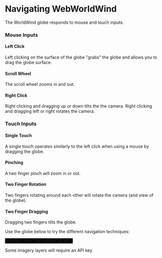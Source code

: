 <style>
    iframe {
        width: 100 vw;
        height: 700px;
    }

    #nav-demo {
        background-color: black;
        width: 100vw;
        height: 700px;
    }   
</style>
# Navigating WebWorldWind

The WorldWind globe responds to mouse and touch inputs.

### Mouse Inputs

#### Left Click
Left clicking on the surface of the globe "grabs" the globe and allows you to drag the globe surface. 

#### Scroll Wheel
The scroll wheel zooms in and out. 

#### Right Click
Right clicking and dragging up or down tilts the the camera. Right clicking and dragging left or right rotates the camera.

### Touch Inputs

#### Single Touch
A single touch operates similarly to the left click when using a mouse by dragging the globe.

#### Pinching
A two finger pinch will zoom in or out.

#### Two Finger Rotation
Two fingers rotating around each other will rotate the camera (and view of the globe).

#### Two Finger Dragging
Dragging two fingers tilts the globe.

Use the globe below to try the different navigation techniques:

<canvas id="nav-demo">
    Browser does not support HTML5
</canvas>


Some imagery layers will require an API key
<script src="https://files.worldwind.arc.nasa.gov/apps/web/worldwind.min.js">
<script>
    window.addEventListener('load', function () {
        var wwd = new WorldWind.WorldWind("nav-demo");
        wwd.addLayer(new WorldWind.BMNGLayer());
        wwd.addLayer(new WorldWind.CompassLayer(wwd));
        wwd.addLayer(new WorldWind.AtmosphereLayer());
        wwd.addLayer(new WorldWind.StarFieldLayer());
    });
</script>